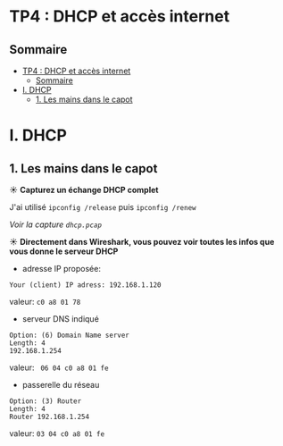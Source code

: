 # TP4 : DHCP et accès internet


## Sommaire

- [TP4 : DHCP et accès internet](#tp4--dhcp-et-accès-internet)
  - [Sommaire](#sommaire)
- [I. DHCP](#i-dhcp)
  - [1. Les mains dans le capot](#1-les-mains-dans-le-capot)



# I. DHCP
## 1. Les mains dans le capot

☀️ **Capturez un échange DHCP complet**

J'ai utilisé `ipconfig /release` puis `ipconfig /renew
`

*Voir la capture `dhcp.pcap`*


☀️ **Directement dans Wireshark, vous pouvez voir toutes les infos que vous donne  le serveur DHCP**

- adresse IP proposée:

`Your (client) IP adress: 192.168.1.120`

valeur: `c0 a8 01 78`

- serveur DNS indiqué

```
Option: (6) Domain Name server
Length: 4
192.168.1.254 
```
valeur: ` 06 04 c0 a8 01 fe`


- passerelle du réseau

```
Option: (3) Router
Length: 4
Router 192.168.1.254
```

valeur: `03 04 c0 a8 01 fe`